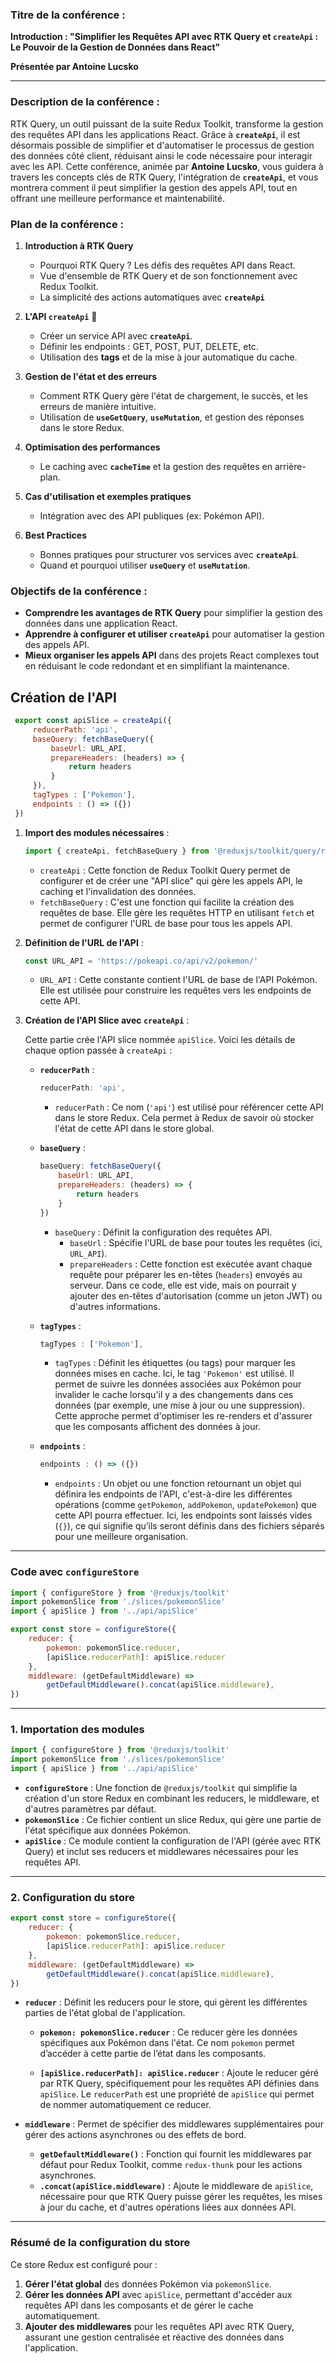 ### Titre de la conférence :  

**Introduction : "Simplifier les Requêtes API avec RTK Query et `createApi` : Le Pouvoir de la Gestion de Données dans React"**  

**Présentée par Antoine Lucsko**

---

### Description de la conférence :  

RTK Query, un outil puissant de la suite Redux Toolkit, transforme la gestion des requêtes API dans les applications React. Grâce à **`createApi`**, il est désormais possible de simplifier et d'automatiser le processus de gestion des données côté client, réduisant ainsi le code nécessaire pour interagir avec les API. Cette conférence, animée par **Antoine Lucsko**, vous guidera à travers les concepts clés de RTK Query, l'intégration de **`createApi`**, et vous montrera comment il peut simplifier la gestion des appels API, tout en offrant une meilleure performance et maintenabilité.

### Plan de la conférence :

1. **Introduction à RTK Query** 
   - Pourquoi RTK Query ? Les défis des requêtes API dans React.
   - Vue d'ensemble de RTK Query et de son fonctionnement avec Redux Toolkit.
   - La simplicité des actions automatiques avec **`createApi`** 

2. **L'API `createApi`**  :brain:
   - Créer un service API avec **`createApi`**.
   - Définir les endpoints : GET, POST, PUT, DELETE, etc.
   - Utilisation des **tags** et de la mise à jour automatique du cache.

3. **Gestion de l'état et des erreurs**  
   - Comment RTK Query gère l'état de chargement, le succès, et les erreurs de manière intuitive.
   - Utilisation de **`useGetQuery`**, **`useMutation`**, et gestion des réponses dans le store Redux.

4. **Optimisation des performances**  
   - Le caching avec **`cacheTime`** et la gestion des requêtes en arrière-plan.

5. **Cas d'utilisation et exemples pratiques**  
   - Intégration avec des API publiques (ex: Pokémon API).

6. **Best Practices**  
   - Bonnes pratiques pour structurer vos services avec **`createApi`**.
   - Quand et pourquoi utiliser **`useQuery`** et **`useMutation`**.

### Objectifs de la conférence :

- **Comprendre les avantages de RTK Query** pour simplifier la gestion des données dans une application React.
- **Apprendre à configurer et utiliser `createApi`** pour automatiser la gestion des appels API.
- **Mieux organiser les appels API** dans des projets React complexes tout en réduisant le code redondant et en simplifiant la maintenance.

## Création de l'API

  ```javascript
   export const apiSlice = createApi({
       reducerPath: 'api',
       baseQuery: fetchBaseQuery({
           baseUrl: URL_API,
           prepareHeaders: (headers) => {
               return headers
           }
       }),
       tagTypes : ['Pokemon'],
       endpoints : () => ({})
   })
   ```

1. **Import des modules nécessaires** :
   ```javascript
   import { createApi, fetchBaseQuery } from '@reduxjs/toolkit/query/react'
   ```
   - `createApi` : Cette fonction de Redux Toolkit Query permet de configurer et de créer une "API slice" qui gère les appels API, le caching et l'invalidation des données.
   - `fetchBaseQuery` : C'est une fonction qui facilite la création des requêtes de base. Elle gère les requêtes HTTP en utilisant `fetch` et permet de configurer l'URL de base pour tous les appels API.

2. **Définition de l'URL de l'API** :
   ```javascript
   const URL_API = 'https://pokeapi.co/api/v2/pokemon/'
   ```
   - `URL_API` : Cette constante contient l'URL de base de l'API Pokémon. Elle est utilisée pour construire les requêtes vers les endpoints de cette API.

3. **Création de l'API Slice avec `createApi`** :
 
   Cette partie crée l'API slice nommée `apiSlice`. Voici les détails de chaque option passée à `createApi` :

   - **`reducerPath`** :
     ```javascript
     reducerPath: 'api',
     ```
     - `reducerPath` : Ce nom (`'api'`) est utilisé pour référencer cette API dans le store Redux. Cela permet à Redux de savoir où stocker l'état de cette API dans le store global.

   - **`baseQuery`** :
     ```javascript
     baseQuery: fetchBaseQuery({
         baseUrl: URL_API,
         prepareHeaders: (headers) => {
             return headers
         }
     })
     ```
     - `baseQuery` : Définit la configuration des requêtes API.
       - `baseUrl` : Spécifie l'URL de base pour toutes les requêtes (ici, `URL_API`).
       - `prepareHeaders` : Cette fonction est exécutée avant chaque requête pour préparer les en-têtes (`headers`) envoyés au serveur. Dans ce code, elle est vide, mais on pourrait y ajouter des en-têtes d'autorisation (comme un jeton JWT) ou d'autres informations.

   - **`tagTypes`** :
     ```javascript
     tagTypes : ['Pokemon'],
     ```
     - `tagTypes` : Définit les étiquettes (ou tags) pour marquer les données mises en cache. Ici, le tag `'Pokemon'` est utilisé. Il permet de suivre les données associées aux Pokémon pour invalider le cache lorsqu'il y a des changements dans ces données (par exemple, une mise à jour ou une suppression). Cette approche permet d'optimiser les re-renders et d'assurer que les composants affichent des données à jour.

   - **`endpoints`** :
     ```javascript
     endpoints : () => ({})
     ```
     - `endpoints` : Un objet ou une fonction retournant un objet qui définira les endpoints de l'API, c'est-à-dire les différentes opérations (comme `getPokemon`, `addPokemon`, `updatePokemon`) que cette API pourra effectuer. Ici, les endpoints sont laissés vides (`{}`), ce qui signifie qu’ils seront définis dans des fichiers séparés pour une meilleure organisation.


---

### Code avec `configureStore`

```javascript
import { configureStore } from '@reduxjs/toolkit' 
import pokemonSlice from './slices/pokemonSlice'
import { apiSlice } from '../api/apiSlice'

export const store = configureStore({
    reducer: {
        pokemon: pokemonSlice.reducer,
        [apiSlice.reducerPath]: apiSlice.reducer
    },
    middleware: (getDefaultMiddleware) =>
        getDefaultMiddleware().concat(apiSlice.middleware),
})
```

---

### 1. Importation des modules

```javascript
import { configureStore } from '@reduxjs/toolkit'
import pokemonSlice from './slices/pokemonSlice'
import { apiSlice } from '../api/apiSlice'
```

- **`configureStore`** : Une fonction de `@reduxjs/toolkit` qui simplifie la création d'un store Redux en combinant les reducers, le middleware, et d'autres paramètres par défaut.
- **`pokemonSlice`** : Ce fichier contient un slice Redux, qui gère une partie de l'état spécifique aux données Pokémon.
- **`apiSlice`** : Ce module contient la configuration de l'API (gérée avec RTK Query) et inclut ses reducers et middlewares nécessaires pour les requêtes API.

---

### 2. Configuration du store

```javascript
export const store = configureStore({
    reducer: {
        pokemon: pokemonSlice.reducer,
        [apiSlice.reducerPath]: apiSlice.reducer
    },
    middleware: (getDefaultMiddleware) =>
        getDefaultMiddleware().concat(apiSlice.middleware),
})
```

- **`reducer`** : Définit les reducers pour le store, qui gèrent les différentes parties de l'état global de l'application.

    - **`pokemon: pokemonSlice.reducer`** : Ce reducer gère les données spécifiques aux Pokémon dans l'état. Ce nom `pokemon` permet d’accéder à cette partie de l’état dans les composants.

    - **`[apiSlice.reducerPath]: apiSlice.reducer`** : Ajoute le reducer géré par RTK Query, spécifiquement pour les requêtes API définies dans `apiSlice`. Le `reducerPath` est une propriété de `apiSlice` qui permet de nommer automatiquement ce reducer.

- **`middleware`** : Permet de spécifier des middlewares supplémentaires pour gérer des actions asynchrones ou des effets de bord.
    - **`getDefaultMiddleware()`** : Fonction qui fournit les middlewares par défaut pour Redux Toolkit, comme `redux-thunk` pour les actions asynchrones.
    - **`.concat(apiSlice.middleware)`** : Ajoute le middleware de `apiSlice`, nécessaire pour que RTK Query puisse gérer les requêtes, les mises à jour du cache, et d'autres opérations liées aux données API.

---

### Résumé de la configuration du store

Ce store Redux est configuré pour :

1. **Gérer l'état global** des données Pokémon via `pokemonSlice`.
2. **Gérer les données API** avec `apiSlice`, permettant d'accéder aux requêtes API dans les composants et de gérer le cache automatiquement.
3. **Ajouter des middlewares** pour les requêtes API avec RTK Query, assurant une gestion centralisée et réactive des données dans l'application. 
